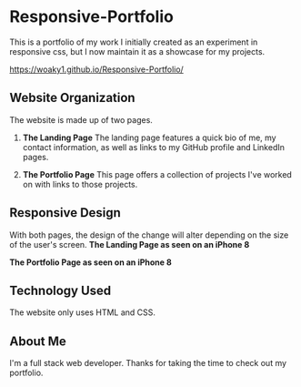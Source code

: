 # Responsive-Portfolio

This is a portfolio of my work I initially created as an experiment in responsive css, but I now maintain it as a showcase for my projects.

https://woaky1.github.io/Responsive-Portfolio/

## Website Organization
The website is made up of two pages.

1. **The Landing Page**
The landing page features a quick bio of me, my contact information, as well as links to my GitHub profile and LinkedIn pages.

2. **The Portfolio Page**
This page offers a collection of projects I've worked on with links to those projects.

## Responsive Design
With both pages, the design of the change will alter depending on the size of the user's screen.
**The Landing Page as seen on an iPhone 8**

**The Portfolio Page as seen on an iPhone 8**

## Technology Used
The website only uses HTML and CSS.

## About Me
I'm a full stack web developer. Thanks for taking the time to check out my portfolio.